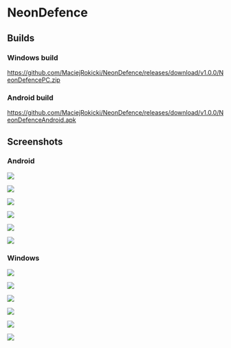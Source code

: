 # NeonDefence

## Builds

### Windows build
https://github.com/MaciejRokicki/NeonDefence/releases/download/v1.0.0/NeonDefencePC.zip

### Android build
https://github.com/MaciejRokicki/NeonDefence/releases/download/v1.0.0/NeonDefenceAndroid.apk

## Screenshots

### Android
![](/../master/Media/android/1.png)

![](/../master/Media/android/2.png)

![](/../master/Media/android/3.png)

![](/../master/Media/android/4.png)

![](/../master/Media/android/5.png)

![](/../master/Media/android/6.png)

### Windows
![](/../master/Media/pc/1.png)

![](/../master/Media/pc/2.png)

![](/../master/Media/pc/3.png)

![](/../master/Media/pc/4.png)

![](/../master/Media/pc/5.png)

![](/../master/Media/pc/6.png)
